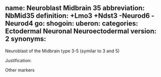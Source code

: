 name: Neuroblast Midbrain 35
abbreviation: NbMid35
definition: +Lmo3 +Ndst3 -Neurod6 -Neurod4
go:
shogoin: 
uberon:
categories: Ectodermal Neuronal Neuroectodermal
version: 2
synonyms:
---

Neuroblast of the Midbrain type 3-5 (symilar to 3 and 5)

Justification:


Other markers
